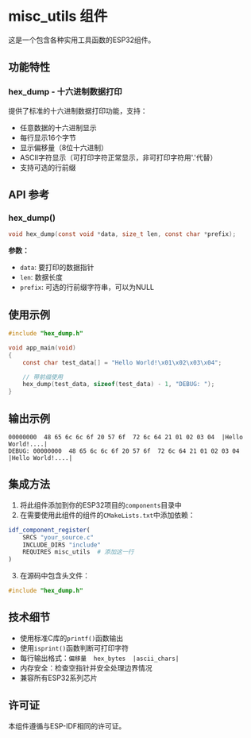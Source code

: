# misc_utils 组件

这是一个包含各种实用工具函数的ESP32组件。

## 功能特性

### hex_dump - 十六进制数据打印

提供了标准的十六进制数据打印功能，支持：

- 任意数据的十六进制显示
- 每行显示16个字节
- 显示偏移量（8位十六进制）
- ASCII字符显示（可打印字符正常显示，非可打印字符用'.'代替）
- 支持可选的行前缀

## API 参考

### hex_dump()

```c
void hex_dump(const void *data, size_t len, const char *prefix);
```

**参数：**
- `data`: 要打印的数据指针
- `len`: 数据长度
- `prefix`: 可选的行前缀字符串，可以为NULL


## 使用示例

```c
#include "hex_dump.h"

void app_main(void)
{
    const char test_data[] = "Hello World!\x01\x02\x03\x04";

    // 带前缀使用
    hex_dump(test_data, sizeof(test_data) - 1, "DEBUG: ");
}
```

## 输出示例

```
00000000  48 65 6c 6c 6f 20 57 6f  72 6c 64 21 01 02 03 04  |Hello World!....|
DEBUG: 00000000  48 65 6c 6c 6f 20 57 6f  72 6c 64 21 01 02 03 04  |Hello World!....|
```

## 集成方法

1. 将此组件添加到你的ESP32项目的`components`目录中
2. 在需要使用此组件的组件的`CMakeLists.txt`中添加依赖：

```cmake
idf_component_register(
    SRCS "your_source.c"
    INCLUDE_DIRS "include"
    REQUIRES misc_utils  # 添加这一行
)
```

3. 在源码中包含头文件：

```c
#include "hex_dump.h"
```

## 技术细节

- 使用标准C库的`printf()`函数输出
- 使用`isprint()`函数判断可打印字符
- 每行输出格式：`偏移量  hex_bytes  |ascii_chars|`
- 内存安全：检查空指针并安全处理边界情况
- 兼容所有ESP32系列芯片

## 许可证

本组件遵循与ESP-IDF相同的许可证。
